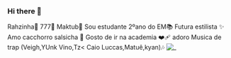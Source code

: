 ### Hi there 👋
 Rahzinha🍒
 777🪬
 Maktub🦋
 Sou estudante 2ºano do EM📚
 Futura estilista ✨ 
 Amo cacchorro salsicha 💓
 Gosto de ir na academia ❤️‍🩹
 adoro Musica de trap (Veigh,YUnk Vino,Tz< Caio Luccas,Matuê,kyan)🎶
 ![_](https://media1.tenor.com/m/rqEjJz8qsbkAAAAd/matue.gif)
 

 
